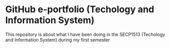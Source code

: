 # GitHub e-portfolio (Techology and Information System)
This repository is about what I have been doing in the SECP1513 (Techology and Information System) during my first semester
